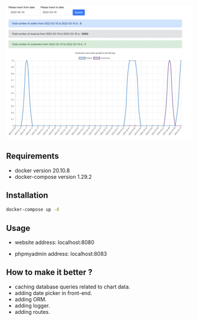 ![alt text](./cover.png "sepisoltani/boozt")

## Requirements

- docker version 20.10.8
- docker-compose version 1.29.2

## Installation


```bash
docker-compose up -d
```

## Usage

- website address: localhost:8080
  

- phpmyadmin address: localhost:8083


## How to make it better ?

- caching database queries related to chart data.
- adding date picker in front-end.
- adding ORM.
- adding logger.
- adding routes.
